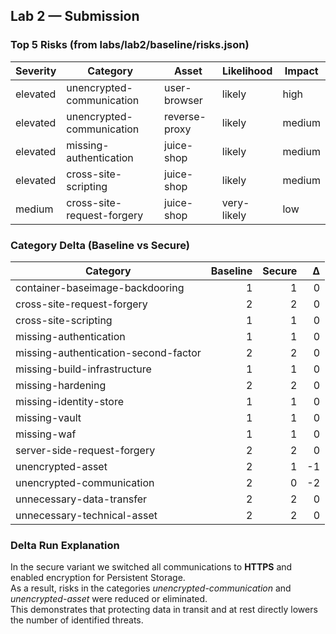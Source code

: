 ## Lab 2 — Submission

### Top 5 Risks (from labs/lab2/baseline/risks.json)

| Severity | Category | Asset | Likelihood | Impact |
|---|---|---|---|---|
| elevated | unencrypted-communication | user-browser | likely | high |
| elevated | unencrypted-communication | reverse-proxy | likely | medium |
| elevated | missing-authentication | juice-shop | likely | medium |
| elevated | cross-site-scripting | juice-shop | likely | medium |
| medium | cross-site-request-forgery | juice-shop | very-likely | low |

### Category Delta (Baseline vs Secure)

| Category | Baseline | Secure | Δ |
|---|---:|---:|---:|
| container-baseimage-backdooring | 1 | 1 | 0 |
| cross-site-request-forgery | 2 | 2 | 0 |
| cross-site-scripting | 1 | 1 | 0 |
| missing-authentication | 1 | 1 | 0 |
| missing-authentication-second-factor | 2 | 2 | 0 |
| missing-build-infrastructure | 1 | 1 | 0 |
| missing-hardening | 2 | 2 | 0 |
| missing-identity-store | 1 | 1 | 0 |
| missing-vault | 1 | 1 | 0 |
| missing-waf | 1 | 1 | 0 |
| server-side-request-forgery | 2 | 2 | 0 |
| unencrypted-asset | 2 | 1 | -1 |
| unencrypted-communication | 2 | 0 | -2 |
| unnecessary-data-transfer | 2 | 2 | 0 |
| unnecessary-technical-asset | 2 | 2 | 0 |

### Delta Run Explanation

In the secure variant we switched all communications to **HTTPS** and enabled encryption for Persistent Storage.  
As a result, risks in the categories *unencrypted-communication* and *unencrypted-asset* were reduced or eliminated.  
This demonstrates that protecting data in transit and at rest directly lowers the number of identified threats.

